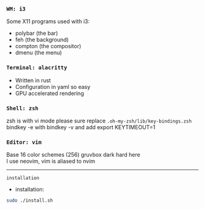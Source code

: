 ### ` WM: i3 `
Some X11 programs used with i3:
- polybar (the bar)
- feh (the background)
- compton (the compositor)
- dmenu (the menu)

### ` Terminal: alacritty `
 - Written in rust
 - Configuration in yaml so easy
 - GPU accelerated rendering

### ` Shell: zsh `
zsh is with vi mode
please sure replace `.oh-my-zsh/lib/key-bindings.zsh` bindkey -e with bindkey -v and add export KEYTIMEOUT=1

### ` Editor: vim `
Base 16 color schemes (256) gruvbox dark hard here \
I use neovim, vim is aliased to nvim

-----------------------------

` installation  `
- installation:
```bash
sudo ./install.sh
```
